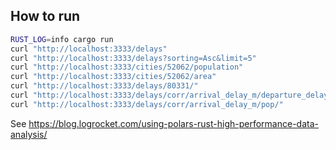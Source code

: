 ## How to run

```bash
RUST_LOG=info cargo run
curl "http://localhost:3333/delays"
curl "http://localhost:3333/delays?sorting=Asc&limit=5"
curl "http://localhost:3333/cities/52062/population"
curl "http://localhost:3333/cities/52062/area"
curl "http://localhost:3333/delays/80331/"
curl "http://localhost:3333/delays/corr/arrival_delay_m/departure_delay_m/"
curl "http://localhost:3333/delays/corr/arrival_delay_m/pop/"
```

See https://blog.logrocket.com/using-polars-rust-high-performance-data-analysis/
